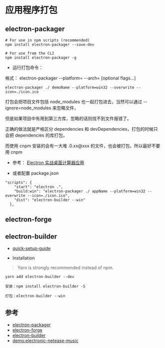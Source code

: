 # 应用程序打包


 ## electron-packager
 
 ```
 # For use in npm scripts (recommended)
npm install electron-packager --save-dev

# For use from the CLI
npm install electron-packager -g
 ```

- 运行打包命令：

格式： electron-packager <sourcedir> <appname> --platform=<platform> --arch=<arch> [optional flags...]

```
electron-packager ./ demoName --platform=win32 --overwrite --icon=./icon.ico
```

打包会把项目文件包括 node_modules 也一起打包进去，当然可以通过 --ignore=node_modules 来忽略文件，

但是如果项目中有用到第三方库，忽略的话则找不到文件报错了。

正确的做法就是严格区分 dependencies 和 devDependencies，打包的时候只会把 dependencies 的库打包，

而使用 cnpm 安装的会有一大堆 .0.xx@xxx 的文件，也会被打包，所以最好不要用 cnpm

- 参考： [Electron 实战桌面计算器应用](https://juejin.im/post/59aca08cf265da2494124748)

- 或者配置 package.json

```
"scripts": {
    "start": "electron .",
    "build:win": "electron-packager ./ appName --platform=win32 --overwrite --icon=./icon.ico",
    "dist": "electron-builder --win"
  },
```


## electron-forge







## electron-builder
- [quick-setup-guide](https://github.com/electron-userland/electron-builder#quick-setup-guide)

- Installation
>Yarn is strongly recommended instead of npm.

```
yarn add electron-builder --dev

安装：npm install electron-builder -S

打包：electron-builder --win

```



## 参考
- [electron-packager](https://github.com/electron-userland/electron-packager)
- [electron-forge](https://github.com/electron-userland/electron-forge)
- [electron-builder](https://github.com/electron-userland/electron-builder)
- [demo:electronic-netease-music](https://github.com/Tinysymphony/electronic-netease-music)
